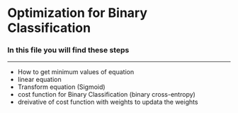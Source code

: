 # Optimization for Binary Classification

### In this file you will find these steps
------------------------------------------
- How to get minimum values of equation
- linear equation
- Transform equation (Sigmoid)
- cost function for Binary Classification (binary cross-entropy)
- dreivative of cost function with weights to updata the weights
